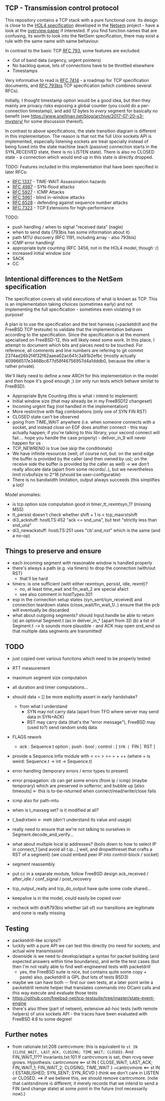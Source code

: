 ## TCP - Transmission control protocol

This repository contains a TCP stack with a pure functional core. Its design is
close to the [HOL4 specification](https://www.cl.cam.ac.uk/~pes20/Netsem/alldoc.pdf)
developed in the [Netsem](https://www.cl.cam.ac.uk/~pes20/Netsem/) project -
have a look at the
[overview paper](http://www.cl.cam.ac.uk/~pes20/Netsem/paper3.pdf) if interested.
If you find function names that are confusing, its worth to look into the NetSem
specification, there may exist a rule with the same name with same behaviour.

In contrast to the basic TCP [RFC 793](https://tools.ietf.org/html/rfc793), some
features are excluded:
- Out of band data (urgency, urgent pointers)
- No backlog queue, lots of connections have to be throttled elsewhere
- Timestamps

Very informative to read is [RFC 7414](https://tools.ietf.org/html/rfc7414) - a
roadmap for TCP specification documents, and
[RFC 793bis](https://tools.ietf.org/html/draft-ietf-tcpm-rfc793bis-13) TCP
specification (which combines several RFCs).

Initially, I thought timestamp option would be a good idea, but then they mainly
are privacy risks exposing a global counter (you could do a per-connection
timestamp), and add _12_ bytes to _every_ segment for basically no benefit (see
https://www.snellman.net/blog/archive/2017-07-20-s3-mystery/ for some discussion
thereof).

In contrast to above specifications, the state transition diagram is different
in this implementation. The reason is that not the full Unix sockets API is
implemented, especially listening sockets are treat specially instead of being
fused into the state machine (each (passive) connection starts in the
SYN_RECEIVED state, there is no LISTEN state). There is also no CLOSED state -
a connection which would end up in this state is directly dropped.

TODO: Features included in this implementation that have been specified in later RFCs:
- [RFC 1337](https://tools.ietf.org/html/rfc1337) - TIME-WAIT Assassination hazards
- [RFC 4987](https://tools.ietf.org/html/rfc4987) - SYN-flood attacks
- [RFC 5927](https://tools.ietf.org/html/rfc5927) - ICMP Attacks
- [RFC 5961](https://tools.ietf.org/html/rfc5961) - blind in-window attacks
- [RFC 6528](https://tools.ietf.org/html/rfc6528) - defending against sequence number attacks
- [RFC 7323](https://tools.ietf.org/html/rfc7323) - TCP Extensions for high-performance

TODO:
- push handling / when to signal "received data" (nagle)
- when to send data (793bis has some information about it)
- path MTU discovery (RFC 1191, including array - also 793bis)
- ICMP error handling!
- appropriate byte counting (RFC 3456, not in the HOL4 model, though :/)
- increased initial window size
- SACK
- CC

## Intentional differences to the NetSem specification

The specification covers all valid executions of what is known as TCP. This is
an implementation taking choices (sometimes early) and not implementing the full
specification - sometimes even violating it on purpose!

A plan is to use the specification and the test harness (+packetdrill and the
FreeBSD TCP testsuite) to validate that the implementation behaves according to
the specification. Since the specification is at the moment specialised on
FreeBSD-12, this will likely need some work. In this place, I attempt to document
which bits and pieces need to be touched. For reference, all comments and line
numbers are refering to git commit 2374ad26b2f4f32f62aaea62ac641c3a91b2efbc
(mostly actually 409966517e3468bc677d58f46756957d4a1dddb0, because the other is
rather private).

We'll likely need to define a new ARCH for this implementation in the model and
then hope it's good enough ;) (or only run tests which behave similat to
FreeBSD).

- Appropriate Byte Counting (this is what i intend to implement)
- Initial window size (that may already be in my FreeBSD12 changeset)
- Incoming urgent flag (not handled in the implementation)
- More restrictive with flag combinations (only one of SYN FIN RST)
- CLOSED state can't be observed
- going from TIME_WAIT anywhere (i.e. when someone connects with a socket, and instead close on EOF does another connect - this may actually happen; if you're talking to this library, your second connect will fail.... hope you handle the case properly) - deliver_in_9 will never happen for us
- TCP_NEWRENO is true (we skip the conditionals)
- We have infinite resources (well, of course not, but: on the send edge the buffer is provided by the caller (and then owned by us); on the receive side the buffer is provided by the caller as well)
  -> we don't really allocate data (apart from some records/..), but we nevertheless limit rcvbufsize to 2^16 (should be user-configurable)
- There is no bandwidth limitation, output always succeeds (this simplifies a lot)!

Model anomalies:
- is tcp option size computation good in timer_tt_rexmtsyn_1? (missing MSS)
- tt_persist doesn't check whether shift + 1 is < tcp_maxrxtshift
- di3_ackstuff: hostLTS:452 "ack <= snd_una", but text "strictly less than snd_una"
- di3_newackstuff: hostLTS:251 uses "cb'.snd_nxt" which is the same (and a no-op)

## Things to preserve and ensure

- each incoming segment with reasonable window is handled properly
- there's always a path (e.g. via timers) to drop the connection (with/out RST)
  - that'll be hard
- timers: is one sufficient (with either rexmtsyn, persist, idle, rexmt)?
  - no, at least time_wait and fin_wait_2 are special afaict
  - see also comment in hostTypes:301
- esp in the connection setup states (syn_sent/syn_received) and connection
  teardown states (close_wait/fin_wait_1/..) ensure that the pcb will eventually
  be discarded
- what about outgoing segments? should Input.handle be able to return
  (a) an optional Segment.t (as in deliver_in_* [apart from 3])
  (b) a list of Segment.t
  --> b sounds more plausible - and ACK may open snd_wnd so that multiple data
      segments are transmitted!

## TODO

- just copied over various functions which need to be properly tested:
 - RTT measurement
 - maximum segment size computation
 - all duration and timer computations...
- should data = [] be more explicitly assert in early handshake?
  - from what I understand
    - SYN may not carry data (apart from TFO where server may send data in SYN+ACK)
    - RST may carry data (that's the "error message"), FreeBSD may (used to?) send random sndq data

- FLAGS rework
  - ack : Sequence.t option ; push : bool ; control : [ `SYN | `FIN | `RST ]
- provide a Sequence.Infix module with < <= > >= = + ++ (where + is weird: Sequence.t -> int -> Sequence.t)
- error handling (temporary errors / error types to present)

- error propagation: cb can get some errors (from ip / icmp)
   (maybe temporary) which are preserved in softerror, and bubble up
   [also timeouts] <- this is to-be-returned when connect/read/write/close fails
- icmp also for path-mtu
- when is t_maxseg set? is it modified at all?

- t_badrxtwin <- meh (don't understand its value and usage)

- really need to ensure that we're not talking to ourselves in Segment.decode_and_verify...

- what about multiple local ip addresses? (boils down to how to select IP in connect_1 [and avoid all t.ip...] well, and dropwithreset that crafts a RST of a segment)
  (we could embed peer IP into control-block / socket)

- segment reassembly
- put cc in a separate module, follow FreeBSD design ack_received / after_idle / conf_signal / post_recovery
- tcp_output_really and tcp_do_output have quite some code shared...
- keepalive is in the model, could easily be copied over

- recheck with draft793bis whether (all of) our transitions are legitimate and none is really missing

## Testing

- packetdrill-like scripts!?
- luckily with a pure API we can test this directly (no need for sockets, and
  actual wire transmission)
- downside is we need to develop/adapt a syntax for packet building (and
  expected answers within time boundaries), and write the test cases
  (but then I'm not really able to find well-engineered tests with packetdrill
   - yes, the FreeBSD suite is nice, but contains quite some copy + paste)
   also, packetdrill is GPL (but lots of tests BSD3)
- maybe we can have both -- first our own tests, at a later point write a
  packetdrill remote helper that translates commands into OCaml calls and
  this way execute and evaluate those tests
- https://github.com/freebsd-net/tcp-testsuite/tree/master/state-event-engine
- there's also tthee (part of netsem), extensive ad-hoc tests (with remote
  helpers) of unix sockets API - the traces have been evaluated with FreeBSD
  4.6 to some degree!

## Further notes

- from rationale.txt:208 cantrcvmore: this is equivalent to ``st IN {CLOSE_WAIT,
  LAST_ACK, CLOSING; TIME_WAIT; CLOSED}``.  And FIN_WAIT_1???
  invariants.txt:101
  If cantrcvmore is set, then rcvq never grows.
  Hypothesis:
  cantrcvmore <== st IN { CLOSE_WAIT; LAST_ACK; FIN_WAIT_1;
                          FIN_WAIT_2; CLOSING; TIME_WAIT }
  ~cantrcvmore <== st IN { ESTABLISHED; SYN_SENT; SYN_RCVD }
  think we don't care in LISTEN or CLOSED.
  ==> if we believe this, we should remove cantrcvmore.
  (note that cantsndmore is different; it merely records that we intend
  to send a FIN (and change state) at some point in the future (not
  necessarily now).)
